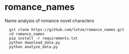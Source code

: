 romance_names
=============

Name analysis of romance novel characters

```
  git clone https://github.com/lotze/romance_names.git
  cd romance_names
  pip install -r requirements.txt
  python download_data.py
  python analyze_data.py
```

